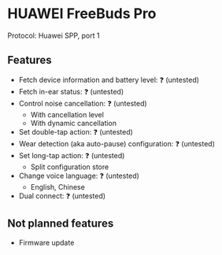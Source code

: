 # HUAWEI FreeBuds Pro

Protocol: Huawei SPP, port 1

## Features

- Fetch device information and battery level: ❓ (untested)
- Fetch in-ear status: ❓ (untested)
- Control noise cancellation: ❓ (untested)
  - With cancellation level
  - With dynamic cancellation
- Set double-tap action: ❓ (untested)
- Wear detection (aka auto-pause) configuration: ❓ (untested)
- Set long-tap action: ❓ (untested)
  - Split configuration store
- Change voice language: ❓ (untested)
  - English, Chinese
- Dual connect: ❓ (untested)

## Not planned features

- Firmware update

